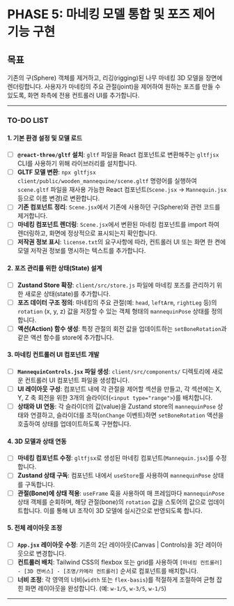 # PHASE 5: 마네킹 모델 통합 및 포즈 제어 기능 구현

## 목표
기존의 구(Sphere) 객체를 제거하고, 리깅(rigging)된 나무 마네킹 3D 모델을 장면에 렌더링합니다. 사용자가 마네킹의 주요 관절(joint)을 제어하여 원하는 포즈를 만들 수 있도록, 화면 좌측에 전용 컨트롤러 UI를 추가합니다.

---

### TO-DO LIST

#### 1. 기본 환경 설정 및 모델 로드
- [ ] **`@react-three/gltf` 설치**: `gltf` 파일을 React 컴포넌트로 변환해주는 `gltfjsx` CLI를 사용하기 위해 라이브러리를 설치합니다.
- [ ] **GLTF 모델 변환**: `npx gltfjsx client/public/wooden_mannequine/scene.gltf` 명령어를 실행하여 `scene.gltf` 파일을 재사용 가능한 React 컴포넌트(`Scene.jsx` -> `Mannequin.jsx` 등으로 이름 변경)로 변환합니다.
- [ ] **기존 컴포넌트 정리**: `Scene.jsx`에서 기존에 사용하던 구(Sphere)와 관련 코드를 제거합니다.
- [ ] **마네킹 컴포넌트 렌더링**: `Scene.jsx`에서 변환된 마네킹 컴포넌트를 import 하여 렌더링하고, 화면에 정상적으로 표시되는지 확인합니다.
- [ ] **저작권 정보 표시**: `license.txt`의 요구사항에 따라, 컨트롤러 UI 또는 화면 한 켠에 모델 저작권 정보를 명시하는 텍스트를 추가합니다.

#### 2. 포즈 관리를 위한 상태(State) 설계
- [ ] **Zustand Store 확장**: `client/src/store.js` 파일에 마네킹 포즈를 관리하기 위한 새로운 상태(state)를 추가합니다.
- [ ] **포즈 데이터 구조 정의**: 마네킹의 주요 관절(예: `head`, `leftArm`, `rightLeg` 등)의 `rotation` (x, y, z) 값을 저장할 수 있는 객체 형태의 `mannequinPose` 상태를 정의합니다.
- [ ] **액션(Action) 함수 생성**: 특정 관절의 회전 값을 업데이트하는 `setBoneRotation`과 같은 액션 함수를 store에 추가합니다.

#### 3. 마네킹 컨트롤러 UI 컴포넌트 개발
- [ ] **`MannequinControls.jsx` 파일 생성**: `client/src/components/` 디렉토리에 새로운 컨트롤러 UI 컴포넌트 파일을 생성합니다.
- [ ] **UI 레이아웃 구성**: 컴포넌트 내에 각 관절을 제어할 섹션을 만들고, 각 섹션에는 X, Y, Z 축 회전을 위한 3개의 슬라이더(`<input type="range">`)를 배치합니다.
- [ ] **상태와 UI 연동**: 각 슬라이더의 값(value)을 Zustand store의 `mannequinPose` 상태와 연결하고, 슬라이더를 조작(`onChange` 이벤트)하면 `setBoneRotation` 액션을 호출하여 상태를 업데이트하도록 구현합니다.

#### 4. 3D 모델과 상태 연동
- [ ] **마네킹 컴포넌트 수정**: `gltfjsx`로 생성된 마네킹 컴포넌트(`Mannequin.jsx`)를 수정합니다.
- [ ] **Zustand 상태 구독**: 컴포넌트 내에서 `useStore`를 사용하여 `mannequinPose` 상태를 구독합니다.
- [ ] **관절(Bone)에 상태 적용**: `useFrame` 훅을 사용하여 매 프레임마다 `mannequinPose` 상태 객체를 순회하며, 해당 관절(bone)의 `rotation` 값을 스토어의 값으로 업데이트합니다. 이를 통해 UI 조작이 3D 모델에 실시간으로 반영되도록 합니다.

#### 5. 전체 레이아웃 조정
- [ ] **`App.jsx` 레이아웃 수정**: 기존의 2단 레이아웃(Canvas | Controls)을 3단 레이아웃으로 변경합니다.
- [ ] **컨트롤러 배치**: Tailwind CSS의 flexbox 또는 grid를 사용하여 `[마네킹 컨트롤러] - [3D 캔버스] - [조명/카메라 컨트롤러]` 순서로 컴포넌트를 배치합니다.
- [ ] **너비 조정**: 각 영역의 너비(`width` 또는 `flex-basis`)를 적절하게 조절하여 균형 잡힌 화면 레이아웃을 완성합니다. (예: `w-1/5`, `w-3/5`, `w-1/5`)

---
